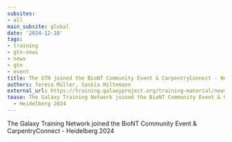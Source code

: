```yaml
---
subsites:
- all
main_subsite: global
date: '2024-12-18'
tags:
- training
- gtn-news
- news
- gtn
- event
title: The GTN joined the BioNT Community Event & CarpentryConnect - Heidelberg 2024
authors: Teresa Müller, Saskia Hiltemann
external_url: https://training.galaxyproject.org/training-material/news/2024/12/18/biont-community-event.html
tease: The Galaxy Training Network joined the BioNT Community Event & CarpentryConnect
  - Heidelberg 2024
---
```

The Galaxy Training Network joined the BioNT Community Event & CarpentryConnect - Heidelberg 2024
